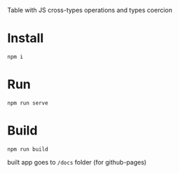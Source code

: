 Table with JS cross-types operations and types coercion

# Install
    npm i

# Run
    npm run serve

# Build
    npm run build
built app goes to ```/docs``` folder (for github-pages)
